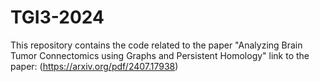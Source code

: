 # TGI3-2024

This repository contains the code related to the paper "Analyzing Brain Tumor Connectomics using Graphs and Persistent Homology"
link to the paper: (https://arxiv.org/pdf/2407.17938)
